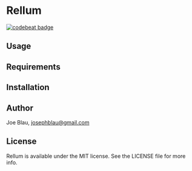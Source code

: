 # Rellum

[![codebeat badge](https://codebeat.co/badges/74cddb18-0021-4983-999a-b5b1e1faff59)](https://codebeat.co/projects/github-com-design-utilities-rellum)

## Usage

## Requirements

## Installation

## Author

Joe Blau, josephblau@gmail.com

## License

Rellum is available under the MIT license. See the LICENSE file for more info.
